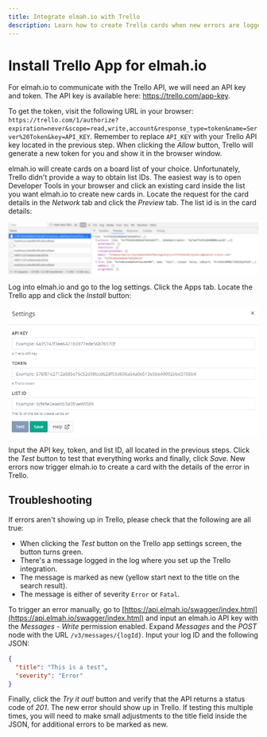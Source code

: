 ```yaml
---
title: Integrate elmah.io with Trello
description: Learn how to create Trello cards when new errors are logged in your elmah.io logs. By integrating Trello with elmah.io, you can handle all tasks in a single tool.
---
```


# Install Trello App for elmah.io

For elmah.io to communicate with the Trello API, we will need an API key and token. The API key is available here: https://trello.com/app-key.

To get the token, visit the following URL in your browser: `https://trello.com/1/authorize?expiration=never&scope=read,write,account&response_type=token&name=Server%20Token&key=API_KEY`. Remember to replace `API_KEY` with your Trello API key located in the previous step. When clicking the *Allow* button, Trello will generate a new token for you and show it in the browser window.

elmah.io will create cards on a board list of your choice. Unfortunately, Trello didn't provide a way to obtain list IDs. The easiest way is to open Developer Tools in your browser and click an existing card inside the list you want elmah.io to create new cards in. Locate the request for the card details in the *Network* tab and click the *Preview* tab. The list id is in the card details:

![Trello list ID](images/apps/trello/trello-list-id.png)

Log into elmah.io and go to the log settings. Click the Apps tab. Locate the Trello app and click the *Install* button:

![Install the Trello app](images/apps/trello/install_settings.png)

Input the API key, token, and list ID, all located in the previous steps. Click the *Test* button to test that everything works and finally, click *Save*. New errors now trigger elmah.io to create a card with the details of the error in Trello.

## Troubleshooting

If errors aren't showing up in Trello, please check that the following are all true:

- When clicking the *Test* button on the Trello app settings screen, the button turns green.
- There's a message logged in the log where you set up the Trello integration.
- The message is marked as new (yellow start next to the title on the search result).
- The message is either of severity `Error` or `Fatal`.

To trigger an error manually, go to [https://api.elmah.io/swagger/index.html](https://api.elmah.io/swagger/index.html) and input an elmah.io API key with the *Messages* - *Write* permission enabled. Expand *Messages* and the *POST* node with the URL `/v3/messages/{logId}`. Input your log ID and the following JSON:

```json
{
  "title": "This is a test",
  "severity": "Error"
}
```

Finally, click the *Try it out!* button and verify that the API returns a status code of *201*. The new error should show up in Trello. If testing this multiple times, you will need to make small adjustments to the title field inside the JSON, for additional errors to be marked as new.